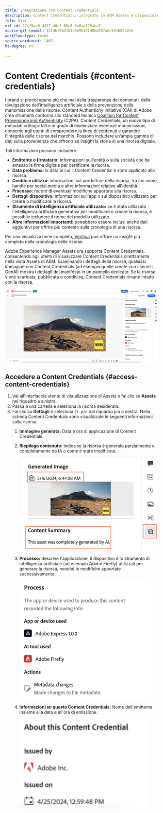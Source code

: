 ```yaml
---
title: Integrazione con Content Credentials
description: Content Credentials, integrato in AEM Assets e disponibile nella visualizzazione Assets, può offrire un contesto nella cronologia di una risorsa, compreso come è stata creata e chi è stato coinvolto nella sua creazione. Come un’etichetta nutrizionale per i contenuti digitali, Content Credentials può contribuire ad aumentare la trasparenza e a creare fiducia nei confronti del pubblico.
role: User
exl-id: 27c25ae0-4477-40c3-85c8-3e0aa725aba7
source-git-commit: 32fdbf9b4151c949b307d8bd587ade163682b2e5
workflow-type: tm+mt
source-wordcount: '462'
ht-degree: 0%

---
```


# Content Credentials {#content-credentials}

I brand si preoccupano più che mai della trasparenza dei contenuti, della divulgazione dell’intelligenza artificiale e della prevenzione della manomissione delle risorse. Content Authenticity Initiative (CAI) di Adobe crea strumenti conformi allo standard tecnico [Coalition for Content Provenance and Authenticity](https://c2pa.org/specifications/specifications/1.1/specs/C2PA_Specification.html#_trust_model) (C2PA). Content Credentials, un nuovo tipo di metadati crittografati e in grado di evidenziare eventuali manomissioni, consente agli utenti di comprendere la linea di contenuti e garantire l&#39;integrità delle risorse del marchio. Possono includere un’ampia gamma di dati sulla provenienza che offrono ad insight la storia di una risorsa digitale.

Tali informazioni possono includere:

* **Emittente o firmatario:** informazioni sull&#39;entità o sulla società che ha emesso la firma digitale per certificare la risorsa.
* **Data problema:** la data in cui il Content Credential è stato applicato alla risorsa.
* **Credito e utilizzo:** informazioni sul produttore della risorsa, tra cui nome, handle per social media o altre informazioni relative all&#39;identità.
* **Processo:** record di eventuali modifiche apportate alla risorsa.
* **Dettagli dispositivo:** informazioni sull&#39;app o sul dispositivo utilizzato per creare o modificare la risorsa.
* **Strumento di intelligenza artificiale utilizzato:** se è stata utilizzata l&#39;intelligenza artificiale generativa per modificare o creare la risorsa, è possibile includere il nome del modello utilizzato.
* **Altre informazioni importanti:** potrebbero essere inclusi anche dati aggiuntivi per offrire più contesto sulla cronologia di una risorsa.

Per una visualizzazione completa, [Verifica](https://contentcredentials.org/verify) può offrire un insight più completo nella cronologia delle risorse.

Adobe Experience Manager Assets ora supporta Content Credentials, consentendo agli utenti di visualizzare Content Credentials direttamente nella vista Assets di AEM. Esaminando i dettagli della risorsa, qualsiasi immagine con Content Credentials (ad esempio quelle create con i servizi GenAI) mostra i dettagli del manifesto in un pannello dedicato. Se la risorsa viene scaricata, pubblicata o condivisa, Content Credentials rimane intatto con la risorsa.

![risorse](/help/assets/assets/content-credentials.png)

## Accedere a Content Credentials {#access-content-credentials}

1. Vai all&#39;interfaccia utente di visualizzazione di Assets e fai clic su **Assets** nel riquadro a sinistra.
1. Passa a una cartella e seleziona la risorsa desiderata.
1. Fai clic su **Dettagli** e seleziona `Cr pin` dal riquadro più a destra. Nella scheda Content Credentials sono visualizzate le seguenti informazioni sulla risorsa.
   1. **Immagine generata:** Data e ora di applicazione di Content Credentials.
   1. **Riepilogo contenuto:** indica se la risorsa è generata parzialmente o completamente da IA o come è stata modificata.

      ![credenziali contenuto](/help/assets/assets/content-credentials1.png)
   1. **Processo:** descrive l&#39;applicazione, il dispositivo e lo strumento di intelligenza artificiale (ad esempio Adobe Firefly) utilizzati per generare la risorsa, nonché le modifiche apportate successivamente.

      ![processo](/help/assets/assets/CR-Process.png)
   1. **Informazioni su questo Content Credentials:** Nome dell&#39;emittente insieme alla data e all&#39;ora di emissione.

      ![emittente](/help/assets/assets/CR-issuer.png)
